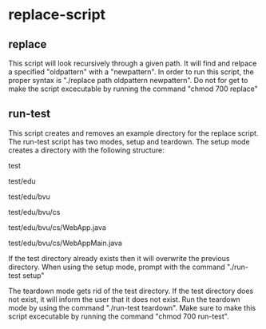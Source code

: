 # replace-script

## replace
This script will look recursively through a given path. It will find and relpace a specified "oldpattern" with a "newpattern". In order to run this script, the proper syntax is "./replace path oldpattern newpattern". Do not for get to make the script excecutable by running the command "chmod 700 replace"

## run-test
This script creates and removes an example directory for the replace script. The run-test script has two modes, setup and teardown. The setup mode creates a directory with the following structure:

test

test/edu

test/edu/bvu

test/edu/bvu/cs

test/edu/bvu/cs/WebApp.java

test/edu/bvu/cs/WebAppMain.java

If the test directory already exists then it will overwrite the previous directory. When using the setup mode, prompt with the command "./run-test setup"

The teardown mode gets rid of the test directory. If the test directory does not exist, it will inform the user that it does not exist. Run the teardown mode by using the command "./run-test teardown". Make sure to make this script excecutable by running the command "chmod 700 run-test".

